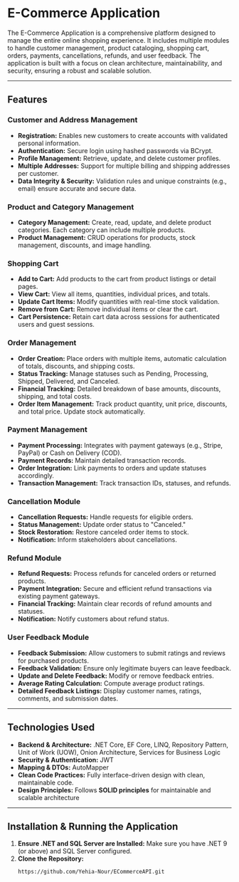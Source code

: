 # E-Commerce Application

The E-Commerce Application is a comprehensive platform designed to manage the entire online shopping experience. It includes multiple modules to handle customer management, product cataloging, shopping cart, orders, payments, cancellations, refunds, and user feedback. The application is built with a focus on clean architecture, maintainability, and security, ensuring a robust and scalable solution.

---

## Features

### Customer and Address Management
- **Registration:** Enables new customers to create accounts with validated personal information.
- **Authentication:** Secure login using hashed passwords via BCrypt.
- **Profile Management:** Retrieve, update, and delete customer profiles.
- **Multiple Addresses:** Support for multiple billing and shipping addresses per customer.
- **Data Integrity & Security:** Validation rules and unique constraints (e.g., email) ensure accurate and secure data.

### Product and Category Management
- **Category Management:** Create, read, update, and delete product categories. Each category can include multiple products.
- **Product Management:** CRUD operations for products, stock management, discounts, and image handling.

### Shopping Cart
- **Add to Cart:** Add products to the cart from product listings or detail pages.
- **View Cart:** View all items, quantities, individual prices, and totals.
- **Update Cart Items:** Modify quantities with real-time stock validation.
- **Remove from Cart:** Remove individual items or clear the cart.
- **Cart Persistence:** Retain cart data across sessions for authenticated users and guest sessions.

### Order Management
- **Order Creation:** Place orders with multiple items, automatic calculation of totals, discounts, and shipping costs.
- **Status Tracking:** Manage statuses such as Pending, Processing, Shipped, Delivered, and Canceled.
- **Financial Tracking:** Detailed breakdown of base amounts, discounts, shipping, and total costs.
- **Order Item Management:** Track product quantity, unit price, discounts, and total price. Update stock automatically.

### Payment Management
- **Payment Processing:** Integrates with payment gateways (e.g., Stripe, PayPal) or Cash on Delivery (COD).
- **Payment Records:** Maintain detailed transaction records.
- **Order Integration:** Link payments to orders and update statuses accordingly.
- **Transaction Management:** Track transaction IDs, statuses, and refunds.

### Cancellation Module
- **Cancellation Requests:** Handle requests for eligible orders.
- **Status Management:** Update order status to "Canceled."
- **Stock Restoration:** Restore canceled order items to stock.
- **Notification:** Inform stakeholders about cancellations.

### Refund Module
- **Refund Requests:** Process refunds for canceled orders or returned products.
- **Payment Integration:** Secure and efficient refund transactions via existing payment gateways.
- **Financial Tracking:** Maintain clear records of refund amounts and statuses.
- **Notification:** Notify customers about refund status.

### User Feedback Module
- **Feedback Submission:** Allow customers to submit ratings and reviews for purchased products.
- **Feedback Validation:** Ensure only legitimate buyers can leave feedback.
- **Update and Delete Feedback:** Modify or remove feedback entries.
- **Average Rating Calculation:** Compute average product ratings.
- **Detailed Feedback Listings:** Display customer names, ratings, comments, and submission dates.

---

## Technologies Used
- **Backend & Architecture:** .NET Core, EF Core, LINQ, Repository Pattern, Unit of Work (UOW), Onion Architecture, Services for Business Logic
- **Security & Authentication:** JWT
- **Mapping & DTOs:** AutoMapper
- **Clean Code Practices:** Fully interface-driven design with clean, maintainable code.
- **Design Principles:** Follows **SOLID principles** for maintainable and scalable architecture

---

## Installation & Running the Application

1. **Ensure .NET and SQL Server are Installed:** Make sure you have .NET 9 (or above) and SQL Server configured.
2. **Clone the Repository:**
   ```bash
   https://github.com/Yehia-Nour/ECommerceAPI.git
